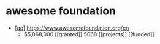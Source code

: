 # awesome foundation

- [[go]] https://www.awesomefoundation.org/en
  - $5,068,000 [[granted]] 5068 [[projects]] [[funded]]



[//begin]: # "Autogenerated link references for markdown compatibility"
[go]: go "Go"
[//end]: # "Autogenerated link references"